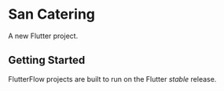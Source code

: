# San Catering

A new Flutter project.

## Getting Started

FlutterFlow projects are built to run on the Flutter _stable_ release.
